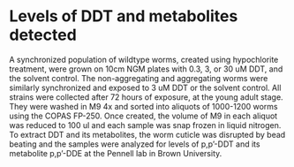 # Levels of DDT and metabolites detected 

A synchronized population of wildtype worms, created using hypochlorite treatment, were grown on 10cm NGM plates with 0.3, 3, or 30 uM DDT, and the solvent control. The non-aggregating and aggregating worms were similarly synchronized and exposed to 3 uM DDT or the solvent control. All strains were collected after 72 hours of exposure, at the young adult stage. They were washed in M9 4x and sorted into aliquots of 1000-1200 worms using the COPAS FP-250. Once created, the volume of M9 in each aliquot was reduced to 100 ul and each sample was snap frozen in liquid nitrogen. To extract DDT and its metabolites, the worm cuticle was disrupted by bead beating and the samples were analyzed for levels of p,p’-DDT and its metabolite p,p’-DDE at the Pennell lab in Brown University.

